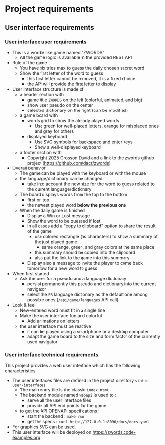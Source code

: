 # Project requirements

## User interface requirements

### User interface user requirements

- This is a wordle like game named "ZWORDS"
  - All the game logic is available in the provided REST API
- Rule of the game
  - You have six tries max to guess the daily chosen secret word
  - Show the first letter of the word to guess
    - this first letter cannot be removed, it is a fixed choice
    - the API will provide the first letter to display
- User interface structure is made of
  - a header section with
    - game title `ZWORDS` on the left (colorful, animated, and big)
    - show user pseudo on the center
    - selected dictionary on the right (can be modified)
  - a game board with
    - words grid to show the already played words
      - Use green for well-placed letters, orange for misplaced ones and gray for others
    - displayed keyboard
      - Use SVG symbols for backspace and enter keys
      - Show a well-displayed keyboard
  - a footer section with
    - Copyright 2025 Crosson David and a link to the zwords github project (https://github.com/dacr/zwords)
- Overall behavior
  - The game can be played with the keyboard or with the mouse
  - the language/dictionary can be changed
    - take into account the new size for the word to guess related to the current language/dictionary
  - The board displays words from the top to the bottom
    - first on top
    - the newest played word **below the previous one**
  - When the daily game is finished
    - Display a Win or Lost message
    - Show the word to be guessed if lost
    - In all cases add a "copy to clipboard" option to share the result of the game
      - use colored rectangle (as characters) to show a summary of the just played game
        - same orange, green, and gray colors at the same place
      - this summary should be copied into the clipboard
      - also put the link to the game into this summary
    - Display also a message to invite the player to come back tomorrow for a new word to guess
- When first started
  - Ask the user for a pseudo and a language dictionary
    - persist permanently this pseudo and dictionary into the current navigator
    - select the `FR` language dictionary as the default one among possible ones (`/api/game/languages` API call)
- Look & feel
  - New-entered word must fit in a single line
  - Make the user interface fun and colorful
    - Add animations on letters
  - the user interface must be reactive
    - it can be played using a smartphone or a desktop computer
    - adapt the game board to the size and form factor of the currently used navigator

### User interface technical requirements

This project provides a web user interface which has the following characteristics
- The user interfaces files are defined in the project directory `static-user-interfaces`
  - The main entry file is the classic `index.html`
  - The backend module named `webapi` is used to :
    - serve all the user interface files
    - provide all API end points for the game
  - to get the API OPENAPI specifications :
    - start the backend : `make run`
    - get the specs : `curl http://127.0.0.1:8090/docs/docs.yaml`
- For graphics SVG can be used.
- This user interface will be deployed on https://zwords.code-examples.org
